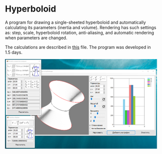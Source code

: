 # Hyperboloid
A program for drawing a single-sheeted hyperboloid and automatically calculating its parameters (inertia and volume). Rendering has such settings as: step, scale, hyperboloid rotation, anti-aliasing, and automatic rendering when parameters are changed.

The calculations are described in [this](Однополостная%20гиперболоида%20-%20расчёты.docx) file. The program was developed in 1.5 days.

![Program view](Screenshot_5.png)
